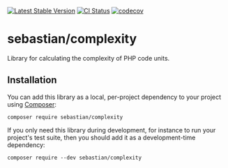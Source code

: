 [![Latest Stable Version](https://poser.pugx.org/sebastian/complexity/v/stable.webp)](https://packagist.org/packages/sebastian/complexity)
[![CI Status](https://github.com/sebastianbergmann/complexity/workflows/CI/badge.svg)](https://github.com/sebastianbergmann/complexity/actions)
[![codecov](https://codecov.io/gh/sebastianbergmann/complexity/branch/main/graph/badge.svg)](https://codecov.io/gh/sebastianbergmann/complexity)

# sebastian/complexity

Library for calculating the complexity of PHP code units.

## Installation

You can add this library as a local, per-project dependency to your project using [Composer](https://getcomposer.org/):

```
composer require sebastian/complexity
```

If you only need this library during development, for instance to run your project's test suite, then you should add it as a development-time dependency:

```
composer require --dev sebastian/complexity
```
